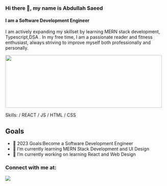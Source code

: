 ### Hi there 👋, my name is Abdullah Saeed
#### I am a Software Development Engineer


I am actively expanding my skillset by learning MERN stack development, Typescript,DSA . In my free time, I am a passionate reader and fitness enthusiast, always striving to improve myself both professionally and personally.

<p>
  <img width="490" height="165" src="https://github-readme-stats.vercel.app/api?username=AbdullahSaeed1211&show_icons=true&hide_border=false&line_height=20&title_color=f69673&icon_color=1b93c9&show_owner=true"/>
</p>

Skills: / REACT / JS / HTML / CSS

## Goals
- 🥅 2023 Goals:Become a Software Development Engineer
- 🌱 I’m currently learning MERN Stack Development and UI Design 
- 🔭 I’m currently working on learning React and Web Design 


### Connect with me at:
<p>
<a href="https://linkedin.com/in/abdullah-saeed1211"><img src="https://img.shields.io/badge/linkedin-0077B5.svg?style=for-the badge&logo=linkedin&logoColor=white"/></a>
</p>


[linkedin]: www.linkedin.com/in/abdullah-saeed1211
